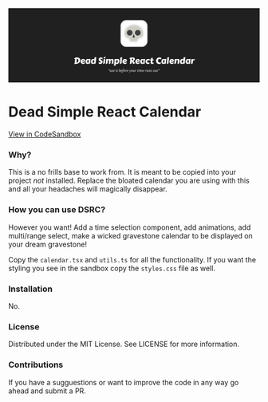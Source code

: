 <img src="https://raw.githubusercontent.com/tscritch/dead-simple-react-calendar/main/images/header.jpg" alt="header">

# Dead Simple React Calendar
[View in CodeSandbox](https://codesandbox.io/s/dead-simple-react-calendar-5l3fg)

### Why?
This is a no frills base to work from. It is meant to be copied into your project _not_ installed. Replace the bloated calendar you are using with this and all your headaches will magically disappear.

### How you can use DSRC?
However you want! Add a time selection component, add animations, add multi/range select, make a wicked gravestone calendar to be displayed on your dream gravestone!

Copy the `calendar.tsx` and `utils.ts` for all the functionality.
If you want the styling you see in the sandbox copy the `styles.css` file as well.

### Installation
No.

### License
Distributed under the MIT License. See LICENSE for more information.

### Contributions
If you have a sugguestions or want to improve the code in any way go ahead and submit a PR.
